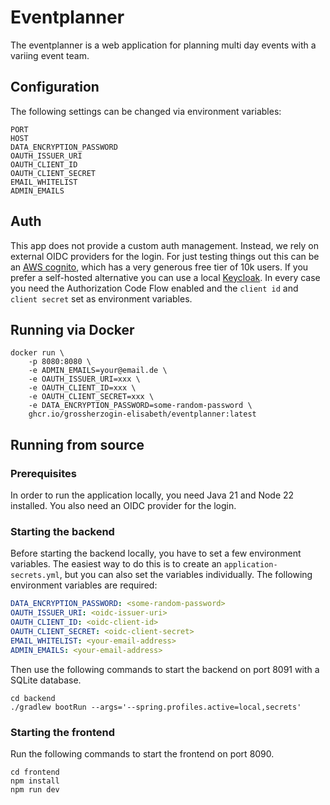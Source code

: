 # Eventplanner

The eventplanner is a web application for planning multi day events with a variing event team.


## Configuration

The following settings can be changed via environment variables:

```
PORT
HOST
DATA_ENCRYPTION_PASSWORD
OAUTH_ISSUER_URI
OAUTH_CLIENT_ID
OAUTH_CLIENT_SECRET
EMAIL_WHITELIST
ADMIN_EMAILS
```


## Auth

This app does not provide a custom auth management. Instead, we rely on external OIDC providers for the login. 
For just testing things out this can be an [AWS cognito](https://aws.amazon.com/de/cognito/), which has a very
generous free tier of 10k users. If you prefer a self-hosted alternative you can use a local
[Keycloak](https://www.keycloak.org/). In every case you need the Authorization Code Flow enabled and the 
`client id` and `client secret` set as environment variables. 


## Running via Docker

```
docker run \
    -p 8080:8080 \ 
    -e ADMIN_EMAILS=your@email.de \
    -e OAUTH_ISSUER_URI=xxx \
    -e OAUTH_CLIENT_ID=xxx \
    -e OAUTH_CLIENT_SECRET=xxx \
    -e DATA_ENCRYPTION_PASSWORD=some-random-password \
    ghcr.io/grossherzogin-elisabeth/eventplanner:latest
```

## Running from source

### Prerequisites 

In order to run the application locally, you need Java 21 and Node 22 installed. You also need an OIDC provider
for the login.

### Starting the backend

Before starting the backend locally, you have to set a few environment variables. The easiest way to do this is 
to create an `application-secrets.yml`, but you can also set the variables individually. The following environment
variables are required:

```yaml
DATA_ENCRYPTION_PASSWORD: <some-random-password>
OAUTH_ISSUER_URI: <oidc-issuer-uri>
OAUTH_CLIENT_ID: <oidc-client-id>
OAUTH_CLIENT_SECRET: <oidc-client-secret>
EMAIL_WHITELIST: <your-email-address>
ADMIN_EMAILS: <your-email-address>
```

Then use the following commands to start the backend on port 8091 with a SQLite database.
```
cd backend
./gradlew bootRun --args='--spring.profiles.active=local,secrets'
```

### Starting the frontend

Run the following commands to start the frontend on port 8090.
```
cd frontend
npm install
npm run dev
```

